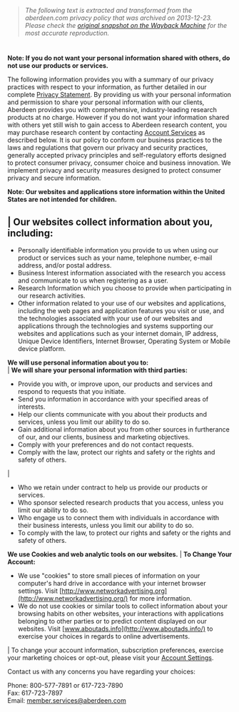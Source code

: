 > *The following text is extracted and transformed from the aberdeen.com privacy policy that was archived on 2013-12-23. Please check the [original snapshot on the Wayback Machine](https://web.archive.org/web/20131223173032id_/http%3A//aberdeen.com/_aberdeen/app/privacy-summary-revised.aspx) for the most accurate reproduction.*

# 

**Note: If you do not want your personal information shared with others, do not use our products or services.**

The following information provides you with a summary of our privacy practices with respect to your information, as further detailed in our complete [Privacy Statement](https://web.archive.org/web/20131223173032id_/http%3A//aberdeen.com/_aberdeen/app/privacy-policy-revised.aspx). By providing us with your personal information and permission to share your personal information with our clients, Aberdeen provides you with comprehensive, industry-leading research products at no charge. However if you do not want your information shared with others yet still wish to gain access to Aberdeen research content, you may purchase research content by contacting [Account Services](mailto:account.services@aberdeen.com) as described below. It is our policy to conform our business practices to the laws and regulations that govern our privacy and security practices, generally accepted privacy principles and self-regulatory efforts designed to protect consumer privacy, consumer choice and business innovation. We implement privacy and security measures designed to protect consumer privacy and secure information.

**Note: Our websites and applications store information within the United States are not intended for children.**

| **Our websites collect information about you, including:**  
---  
  
  * Personally identifiable information you provide to us when using our product or services such as your name, telephone number, e-mail address, and/or postal address.
  * Business Interest information associated with the research you access and communicate to us when registering as a user.
  * Research Information which you choose to provide when participating in our research activities.
  * Other information related to your use of our websites and applications, including the web pages and application features you visit or use, and the technologies associated with your use of our websites and applications through the technologies and systems supporting our websites and applications such as your internet domain, IP address, Unique Device Identifiers, Internet Browser, Operating System or Mobile device platform.

  
**We will use personal information about you to:**  
| **We will share your personal information with third parties:**  
  
  
  * Provide you with, or improve upon, our products and services and respond to requests that you initiate.
  * Send you information in accordance with your specified areas of interests.
  * Help our clients communicate with you about their products and services, unless you limit our ability to do so.
  * Gain additional information about you from other sources in furtherance of our, and our clients, business and marketing objectives.
  * Comply with your preferences and do not contact requests.
  * Comply with the law, protect our rights and safety or the rights and safety of others.

| 

  * Who we retain under contract to help us provide our products or services.
  * Who sponsor selected research products that you access, unless you limit our ability to do so.
  * Who engage us to connect them with individuals in accordance with their business interests, unless you limit our ability to do so.
  * To comply with the law, to protect our rights and safety or the rights and safety of others.

  
**We use Cookies and web analytic tools on our websites.** | **To Change Your Account:**  
  
  * We use "cookies" to store small pieces of information on your computer's hard drive in accordance with your internet browser settings. Visit [http://www.networkadvertising.org](http://www.networkadvertising.org/) for more information.
  * We do not use cookies or similar tools to collect information about your browsing habits on other websites, your interactions with applications belonging to other parties or to predict content displayed on our websites. Visit [www.aboutads.info](http://www.aboutads.info/) to exercise your choices in regards to online advertisements.

|  To change your account information, subscription preferences, exercise your marketing choices or opt-out, please visit your [Account Settings](http://vault.aberdeen.com/public/check-identity/login/page.aspx). 

Contact us with any concerns you have regarding your choices:

Phone: 800-577-7891 or 617-723-7890  
Fax: 617-723-7897  
Email: [member.services@aberdeen.com](mailto:member.services@aberdeen.com)  

